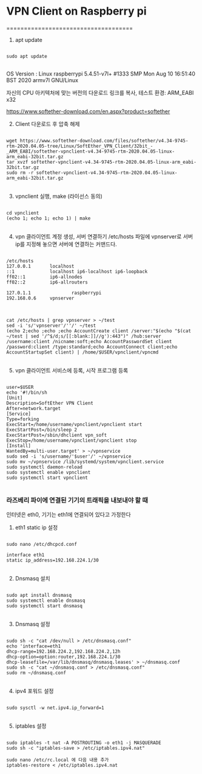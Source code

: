 # VPN Client on Raspberry pi
====================================
1. apt update
<pre>
<code>
sudo apt update
</code>
</pre>
OS Version : Linux raspberrypi 5.4.51-v7l+ #1333 SMP Mon Aug 10 16:51:40 BST 2020 armv7l GNU/Linux

자신의 CPU 아키텍처에 맞는 버전의 다운로드 링크를 복사, 테스트 환경: ARM_EABI x32

<https://www.softether-download.com/en.aspx?product=softether>

2. Client 다운로드 후 압축 해제
<pre>
<code>
wget https://www.softether-download.com/files/softether/v4.34-9745-rtm-2020.04.05-tree/Linux/SoftEther_VPN_Client/32bit_-_ARM_EABI/softether-vpnclient-v4.34-9745-rtm-2020.04.05-linux-arm_eabi-32bit.tar.gz
tar xvzf softether-vpnclient-v4.34-9745-rtm-2020.04.05-linux-arm_eabi-32bit.tar.gz
sudo rm -r softether-vpnclient-v4.34-9745-rtm-2020.04.05-linux-arm_eabi-32bit.tar.gz
</code>
</pre>
3. vpnclient 실행, make (라이선스 동의)
<pre>
<code>
cd vpnclient
(echo 1; echo 1; echo 1) | make
</code>
</pre>
4. vpn 클라이언트 계정 생성, 서버 연결하기
    /etc/hosts 파일에 vpnserver로 서버 ip를 지정해 놓으면 서버에 연결하는 커맨드다.
<pre>
<code>
/etc/hosts
127.0.0.1       localhost
::1             localhost ip6-localhost ip6-loopback
ff02::1         ip6-allnodes
ff02::2         ip6-allrouters

127.0.1.1               raspberrypi
192.168.0.6     vpnserver
</code>
</pre>
<pre>
<code>
cat /etc/hosts | grep vpnserver > ~/test
sed -i 's/'vpnserver'/''/' ~/test
(echo 2;echo ;echo ;echo AccountCreate client /server:"$(echo "$(cat ~/test | sed '/^$/d;s/[[:blank:]]//g'):443")" /hub:server /username:client /nicname:soft;echo AccountPasswordSet client /password:client /type:standard;echo AccountConnect client;echo AccountStartupSet client) | /home/$USER/vpnclient/vpncmd
</code>
</pre>

5. vpn 클라이언트 서비스에 등록, 시작 프로그램 등록
<pre>
<code>
user=$USER
echo '#!/bin/sh
[Unit]
Description=SoftEther VPN Client
After=network.target
[Service]
Type=forking
ExecStart=/home/username/vpnclient/vpnclient start
ExecStartPost=/bin/sleep 2
ExecStartPost=/sbin/dhclient vpn_soft
ExecStop=/home/username/vpnclient/vpnclient stop
[Install]
WantedBy=multi-user.target' > ~/vpnservice
sudo sed -i 's/username/'$user'/' ~/vpnservice
sudo mv ~/vpnservice /lib/systemd/system/vpnclient.service
sudo systemctl daemon-reload
sudo systemctl enable vpnclient
sudo systemctl start vpnclient
</code>
</pre>

### 라즈베리 파이에 연결된 기기의 트래픽을 내보내야 할 때

인터넷은 eth0, 기기는 eth1에 연결되어 있다고 가정한다

1. eth1 static ip 설정
<pre>
<code>
sudo nano /etc/dhcpcd.conf

interface eth1
static ip_address=192.168.224.1/30
</code>
</pre>
2. Dnsmasq 설치
<pre>
<code>
sudo apt install dnsmasq
sudo systemctl enable dnsmasq
sudo systemctl start dnsmasq
</code>
</pre>
3. Dnsmasq 설정
<pre>
<code>
sudo sh -c "cat /dev/null > /etc/dnsmasq.conf"
echo 'interface=eth1
dhcp-range=192.168.224.2,192.168.224.2,12h
dhcp-option=option:router,192.168.224.1/30
dhcp-leasefile=/var/lib/dnsmasq/dnsmasq.leases' > ~/dnsmasq.conf
sudo sh -c "cat ~/dnsmasq.conf > /etc/dnsmasq.conf"
sudo rm ~/dnsmasq.conf
</code>
</pre>
4. ipv4 포워드 설정
<pre>
<code>
sudo sysctl -w net.ipv4.ip_forward=1
</code>
</pre>
5. iptables 설정
<pre>
<code>
sudo iptables -t nat -A POSTROUTING -o eth1 -j MASQUERADE
sudo sh -c "iptables-save > /etc/iptables.ipv4.nat"

sudo nano /etc/rc.local 에 다음 내용 추가
iptables-restore < /etc/iptables.ipv4.nat
</code>
</pre>